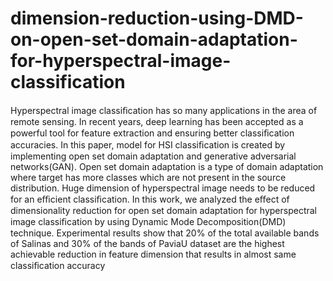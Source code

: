 # dimension-reduction-using-DMD-on-open-set-domain-adaptation-for-hyperspectral-image-classification

Hyperspectral image classiﬁcation has so many applications in the area of remote sensing. In recent years, deep learning has been accepted as a powerful tool for feature extraction and ensuring better classiﬁcation accuracies. In this paper, model for HSI classiﬁcation is created by implementing open set domain adaptation and generative adversarial networks(GAN). Open set domain adaptation is a type of domain adaptation where target has more classes which are not present in the source distribution. Huge dimension of hyperspectral image needs to be reduced for an eﬃcient classiﬁcation. In this work, we analyzed the eﬀect of dimensionality reduction for open set domain adaptation for hyperspectral image classiﬁcation by using Dynamic Mode Decomposition(DMD) technique. Experimental results show that 20% of the total available bands of Salinas and 30% of the bands of PaviaU dataset are the highest achievable reduction in feature dimension that results in almost same classiﬁcation accuracy
